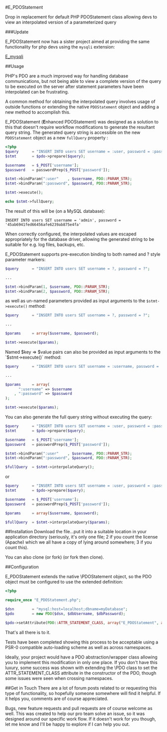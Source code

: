 #E_PDOStatement

Drop in replacement for default PHP PDOStatement class allowing devs to view an interpolated version of a parameterized query

###Update

E_PDOStatement now has a sister project aimed at providing the same functionality for php devs using the `mysqli` extension:

[E_mysqli](https://github.com/noahheck/E_mysqli)

##Usage

PHP's PDO are a much improved way for handling database communications, but not being able to view a complete version of the query to be executed on the server after statement parameters have been interpolated can be frustrating. 

A common method for obtaining the interpolated query involves usage of outside functions or extending the native `PDOStatement` object and adding a new method to accomplish this.

E_PDOStatement (<strong>E</strong>nhanced PDOStatement) was designed as a solution to this that doesn't require workflow modifications to generate the resultant query string. The generated query string is accessible on the new `PDOStatement` object as a new `fullQuery` property :

```php
<?php
$query      = "INSERT INTO users SET username = :user, password = :password";
$stmt       = $pdo->prepare($query);

$username   = $_POST['username'];
$password   = passwordPrep($_POST['password']);

$stmt->bindParam(":user"    , $username, PDO::PARAM_STR);
$stmt->bindParam(":password", $password, PDO::PARAM_STR);

$stmt->execute();

echo $stmt->fullQuery;

```

The result of this will be (on a MySQL database):

```
INSERT INTO users SET username = 'admin', password = '45ab6941fed66456afe6239ab875e4fa'
```

When correctly configured, the interpolated values are escaped appropriately for the database driver, allowing the generated string to be suitable for e.g. log files, backups, etc. 

E_PDOStatement supports pre-execution binding to both named and ? style parameter markers:
```php
$query      = "INSERT INTO users SET username = ?, password = ?";

...

$stmt->bindParam(1, $username, PDO::PARAM_STR);
$stmt->bindParam(2, $password, PDO::PARAM_STR);
```

as well as un-named parameters provided as input arguments to the `$stmt->execute()` method:

```php
$query      = "INSERT INTO users SET username = ?, password = ?";

...

$params     = array($username, $password);

$stmt->execute($params);

```

Named $key => $value pairs can also be provided as input arguments to the `$stmt->execute()` method:
```php
$query      = "INSERT INTO users SET username = :username, password = :password";

...

$params     = array(
      ":username" => $username
    , ":password" => $password
);

$stmt->execute($params);
```

You can also generate the full query string without executing the query:
```php
$query      = "INSERT INTO users SET username = :user, password = :password";
$stmt       = $pdo->prepare($query);

$username   = $_POST['username'];
$password   = passwordPrep($_POST['password']);

$stmt->bindParam(":user"    , $username, PDO::PARAM_STR);
$stmt->bindParam(":password", $password, PDO::PARAM_STR);

$fullQuery  = $stmt->interpolateQuery();
```
or
```php
$query      = "INSERT INTO users SET username = :user, password = :password";
$stmt       = $pdo->prepare($query);

$username   = $_POST['username'];
$password   = passwordPrep($_POST['password']);

$params     = array($username, $password);

$fullQuery  = $stmt->interpolateQuery($params);
```

##Installation
Download the file...put it into a suitable location in your application directory (seriously, it's only one file; 2 if you count the license (Apache) which we all have a copy of lying around somewhere; 3 if you count this).

You can also clone (or fork) (or fork then clone).

##Configuration

E_PDOStatement extends the native \PDOStatement object, so the PDO object must be configured to use the extended definition:

```php
<?php

require_once "E_PDOStatement.php";

$dsn        = "mysql:host=localhost;dbname=myDatabase";
$pdo        = new PDO($dsn, $dbUsername, $dbPassword);

$pdo->setAttribute(PDO::ATTR_STATEMENT_CLASS, array("E_PDOStatement", array($pdo)));
```

That's all there is to it. 

Tests have been completed showing this process to be acceptable using a PSR-0 compatible auto-loading scheme as well as across namespaces.

Ideally, your project would have a PDO abstraction/wrapper class allowing you to implement this modification in only one place. If you don't have this luxury, some success was shown with extending the \PDO class to set the ATTR_STATEMENT_CLASS attribute in the constructor of the PDO, though some issues were seen when crossing namespaces.

##Get in Touch
There are a lot of forum posts related to or requesting this type of functionality, so hopefully someone somewhere will find it helpful. If it helps you, comments are of course appreciated.

Bugs, new feature requests and pull requests are of course welcome as well. This was created to help our pro team solve an issue, so it was designed around our specific work flow. If it doesn't work for you though, let me know and I'll be happy to explore if I can help you out.

